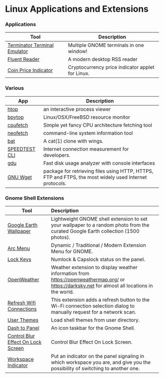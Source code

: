 # Linux Applications and Extensions

### Applications

| Tool  	                                                                                         |      Description     	                      |
|----------------------------------------------------------------------------------------------------|------------------------------------------------|
|<a href="https://gnome-terminator.org/" target="_blank" >Terminator Terminal Emulator</a>           |Multiple GNOME terminals in one window!         |
|<a href="https://github.com/yang991178/fluent-reader" target="_blank" >Fluent Reader</a>            |A modern desktop RSS reader                     |
|<a href="https://github.com/bluppfisk/coinprice-indicator" target="_blank" >Coin Price Indicator</a>|Cryptocurrency price indicator applet for Linux.|

### Various

| App  	                                                                        |      Description     	                                                                               |
|-------------------------------------------------------------------------------|------------------------------------------------------------------------------------------------------|
|<a href="https://htop.dev/" target="_blank" >htop</a>                          |an interactive process viewer                                                                         |
|<a href="https://github.com/aristocratos/bpytop" target="_blank" >bpytop</a>   |Linux/OSX/FreeBSD resource monitor                                                                    |
|<a href="https://github.com/Dr-Noob/cpufetch" target="_blank" >cpufetch</a>    |Simple yet fancy CPU architecture fetching tool                                                       |
|<a href="https://github.com/dylanaraps/neofetch" target="_blank" >neofetch</a> |command-line system information tool                                                                  |
|<a href="https://github.com/sharkdp/bat" target="_blank" >bat</a>              |A cat(1) clone with wings.                                                                            |
|<a href="https://www.speedtest.net/apps/cli" target="_blank" >SPEEDTEST CLI</a>|Internet connection measurement for developers.                                                       |
|<a href="https://github.com/dundee/gdu" target="_blank" >gdu</a>               |Fast disk usage analyzer with console interfaces                                                      |
|<a href="https://www.gnu.org/software/wget/" target="_blank" >GNU Wget</a>     |package for retrieving files using HTTP, HTTPS, FTP and FTPS, the most widely used Internet protocols.|

### Gnome Shell Extensions

| Tool  	  | Description|
|----------	|:------	   |
|<a href="https://extensions.gnome.org/extension/1295/google-earth-wallpaper/" target="_blank" >Google Earth Wallpaper</a>|Lightweight GNOME shell extension to set your wallpaper to a random photo from the curated Google Earth collection (1500 photos).|
|<a href="https://extensions.gnome.org/extension/1228/arc-menu/" target="_blank" >Arc Menu</a>|Dynamic / Traditional / Modern Extension Menu for GNOME.|
|<a href="https://extensions.gnome.org/extension/36/lock-keys/" target="_blank" >Lock Keys</a>|Numlock & Capslock status on the panel.|
|<a href="https://extensions.gnome.org/extension/750/openweather/" target="_blank" >OpenWeather</a>|Weather extension to display weather information from https://openweathermap.org/ or https://darksky.net for almost all locations in the world.|
|<a href="https://extensions.gnome.org/extension/905/refresh-wifi-connections/" target="_blank" >Refresh Wifi Connections</a>|This extension adds a refresh button to the Wi-Fi connection selection dialog to manually request for a network scan.|
|<a href="https://extensions.gnome.org/extension/19/user-themes/" target="_blank" >User Themes</a>|Load shell themes from user directory.|
|<a href="https://extensions.gnome.org/extension/1160/dash-to-panel/" target="_blank" >Dash to Panel</a>|An icon taskbar for the Gnome Shell.|
|<a href="https://extensions.gnome.org/extension/2935/control-blur-effect-on-lock-screen/" target="_blank" >Control Blur Effect On Lock Screen</a>|Control Blur Effect On Lock Screen.|
|<a href="https://extensions.gnome.org/extension/21/workspace-indicator/" target="_blank" >Workspace Indicator</a>|Put an indicator on the panel signaling in which workspace you are, and give you the possibility of switching to another one.|
